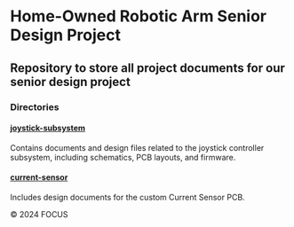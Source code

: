 # Home-Owned Robotic Arm Senior Design Project

## Repository to store all project documents for our senior design project

### Directories

#### [joystick-subsystem](./joystick-subsystem/)
Contains documents and design files related to the joystick controller subsystem, including schematics, PCB layouts, and firmware.

#### [current-sensor](./current-sensor/)
Includes design documents for the custom Current Sensor PCB.

<!-- #### [motor-subsystem](./motor-subsystem/)
Includes design documents for the motor control subsystem such as schematics.

#### [can-bus-communication](./can-bus-communication/)
Documentation and implementation details for the CAN bus communication system used for data exchange between subsystems.

#### [SD1 Final Report](./SD1%20Final%20Report.pdf/)
The comprehensive final report summarizing all aspects of the project for Senior Design 1.

#### [Presentations](./Presentations/) ADD SLIDES OR SOMETHING
Slides and materials for mid-term and final presentations, as well as any additional visual aids or demonstration content. -->

© 2024 FOCUS
